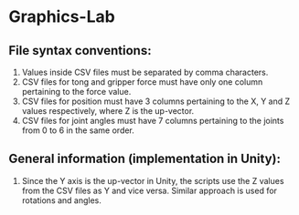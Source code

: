 # Graphics-Lab

## File syntax conventions:
1. Values inside CSV files must be separated by comma characters.
2. CSV files for tong and gripper force must have only one column pertaining to the force value.
3. CSV files for position must have 3 columns pertaining to the X, Y and Z values respectively, where Z is the up-vector.
4. CSV files for joint angles must have 7 columns pertaining to the joints from 0 to 6 in the same order.


## General information (implementation in Unity):
1. Since the Y axis is the up-vector in Unity, the scripts use the Z values from the CSV files as Y and vice versa. Similar approach is used for rotations and angles.
